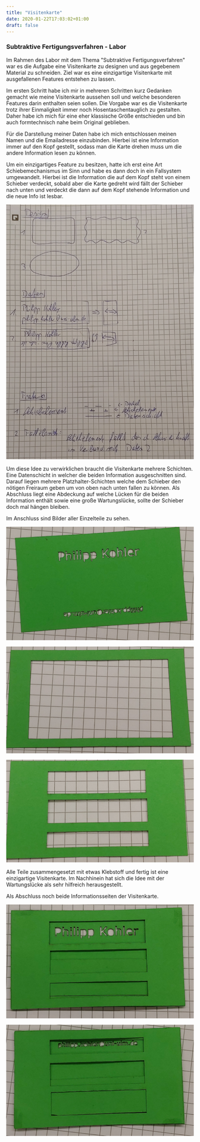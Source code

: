 ```yaml
---
title: "Visitenkarte"
date: 2020-01-22T17:03:02+01:00
draft: false
---
```


### Subtraktive Fertigungsverfahren - Labor

Im Rahmen des Labor mit dem Thema "Subtraktive Fertigungsverfahren" war es die Aufgabe eine Visitenkarte zu designen und
aus gegebenem Material zu schneiden. Ziel war es eine einzigartige Visitenkarte mit ausgefallenen Features entstehen zu lassen.

Im ersten Schritt habe ich mir in mehreren Schritten kurz Gedanken gemacht wie meine Visitenkarte aussehen soll und welche besonderen
Features darin enthalten seien sollen. Die Vorgabe war es die Visitenkarte trotz ihrer Einmaligkeit immer noch Hosentaschentauglich zu gestalten. Daher habe ich mich für eine eher klassische Größe entschieden und bin auch formtechnisch nahe beim Original geblieben.

Für die Darstellung meiner Daten habe ich mich entschlossen meinen Namen und die Emailadresse einzubinden. Hierbei ist eine Information immer auf den Kopf gestellt, sodass man die Karte drehen muss um die andere Information lesen zu können.

Um ein einzigartiges Feature zu besitzen, hatte ich erst eine Art Schiebemechanismus im Sinn und habe es dann doch in ein Fallsystem umgewandelt. Hierbei ist die Information die auf dem Kopf steht von einem Schieber verdeckt, sobald aber die Karte gedreht wird fällt der Schieber nach unten und verdeckt die dann auf dem Kopf stehende Information und die neue Info ist lesbar.

![Designidee](https://raw.githubusercontent.com/Snoup97/swh-pkohler/master/static/img/visitenkartenlabor/1.jpg "Designidee")

Um diese Idee zu verwirklichen braucht die Visitenkarte mehrere Schichten. Eine Datenschicht in welcher die beiden Information ausgeschnitten sind. Darauf liegen mehrere Platzhalter-Schichten welche dem Schieber den nötigen Freiraum geben um von oben nach unten fallen zu können. Als Abschluss liegt eine Abdeckung auf welche Lücken für die beiden Information enthält sowie eine große Wartungslücke, sollte der Schieber doch mal hängen bleiben.

Im Anschluss sind Bilder aller Einzelteile zu sehen.

![Datenschicht](https://raw.githubusercontent.com/Snoup97/swh-pkohler/master/static/img/visitenkartenlabor/2.jpg "Datenschicht")

![Platzhalter](https://raw.githubusercontent.com/Snoup97/swh-pkohler/master/static/img/visitenkartenlabor/3.jpg "Platzhalter")

![Abdeckung](https://raw.githubusercontent.com/Snoup97/swh-pkohler/master/static/img/visitenkartenlabor/4.jpg "Abdeckung")

Alle Teile zusammengesetzt mit etwas Klebstoff und fertig ist eine einzigartige Visitenkarte.
Im Nachhinein hat sich die Idee mit der Wartungslücke als sehr hilfreich herausgestellt.

Als Abschluss noch beide Informationsseiten der Visitenkarte.

![Seite1](https://raw.githubusercontent.com/Snoup97/swh-pkohler/master/static/img/visitenkartenlabor/5.jpg "Seite1")

![Seite2](https://raw.githubusercontent.com/Snoup97/swh-pkohler/master/static/img/visitenkartenlabor/6.jpg "Seite2")
